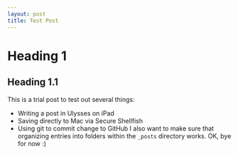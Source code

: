 ```yaml
---
layout: post
title: Test Post
---
```

# Heading 1
## Heading 1.1
This is a trial post to test out several things:
- Writing a post in Ulysses on iPad
- Saving directly to Mac via Secure Shellfish
- Using git to commit change to GitHub
I also want to make sure that organizing entries into folders within the `_posts` directory works. 
OK, bye for now :)